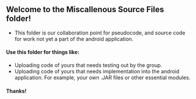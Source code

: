 ## Welcome to the Miscallenous Source Files folder!
- This folder is our collaboration point for pseudocode, and source code for work not yet a part of the android application.

#### Use this folder for things like:
- Uploading code of yours that needs testing out by the group.
- Uploading code of yours that needs implementation into the android application. For example, your own .JAR files or other essential modules.

#### Thanks!
